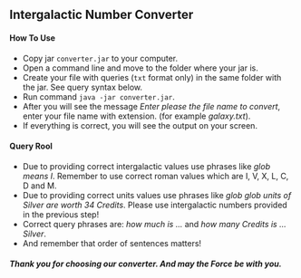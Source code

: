 ## Intergalactic Number Converter

#### How To Use
 - Copy jar `converter.jar` to your computer.
 - Open a command line and move to the folder where your jar is.
 - Create your file with queries (`txt` format only) in the same folder with the jar. See query syntax below.
 - Run command `java -jar converter.jar`.
 - After you will see the message _Enter please the file name to convert_, enter your file name with extension. (for example _galaxy.txt_).
 - If everything is correct, you will see the output on your screen.
 
#### Query Rool
- Due to providing correct intergalactic values use phrases like _glob means I_. Remember to use correct roman values which are I, V, X, L, C, D and M.
- Due to providing correct units values use phrases like _glob glob units of Silver are worth 34 Credits_. Please use intergalactic numbers provided in the previous step!
- Correct query phrases are: _how much is ..._ and _how many Credits is ... Silver_.
- And remember that order of sentences matters!

##### Thank you for choosing our converter. And may the Force be with you.